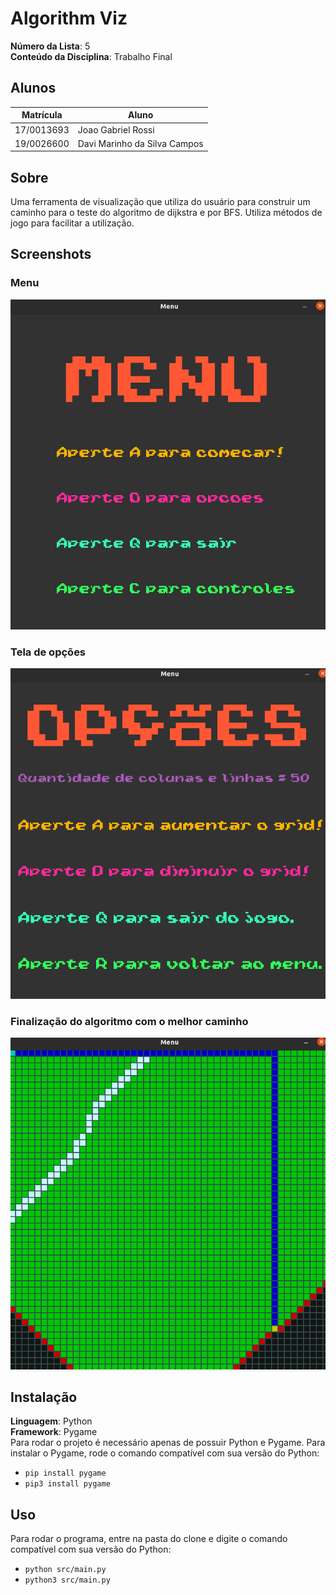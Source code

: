 # Algorithm Viz

**Número da Lista**: 5<br>
**Conteúdo da Disciplina**: Trabalho Final<br>

## Alunos
|Matrícula | Aluno |
| -- | -- |
| 17/0013693  |  Joao Gabriel Rossi |
| 19/0026600  |  Davi Marinho da Silva Campos |

## Sobre 
Uma ferramenta de visualização que utiliza do usuário para construir um caminho para o teste do algoritmo de dijkstra e por BFS. Utiliza métodos de jogo para facilitar a utilização.

## Screenshots
### Menu
![screenshot 1](imgs/screenshot_1.png)
### Tela de opções
![screenshot 2](imgs/screenshot_2.png)
### Finalização do algoritmo com o melhor caminho
![screenshot 3](imgs/screenshot_3.png)


## Instalação 
**Linguagem**: Python<br>
**Framework**: Pygame<br>
Para rodar o projeto é necessário apenas de possuir Python e Pygame.
Para instalar o Pygame, rode o comando compatível com sua versão do Python: 
- `pip install pygame`
- `pip3 install pygame`

## Uso 
Para rodar o programa, entre na pasta do clone e digite o comando compatível com sua versão do Python:
- `python src/main.py` 
- `python3 src/main.py`

